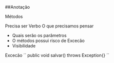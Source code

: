 ##Anotação

Métodos 

Precisa ser Verbo
O que precisamos pensar

- Quais serão os parâmetros
- O métodos possui risco de Excecão
- Visibilidade


Excecão
´´
public void salvar() throws Exception{}
´´
